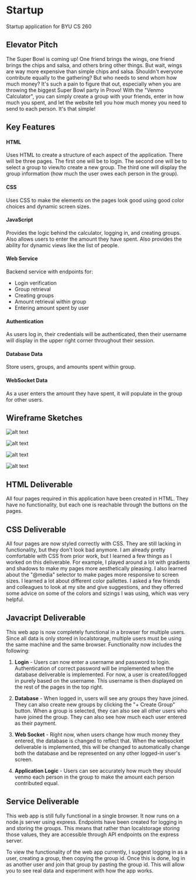 # Startup
Startup application for BYU CS 260

## Elevator Pitch
The Super Bowl is coming up! One friend brings the wings, one friend brings the chips and salsa, and others bring other things. But wait, wings are way more expensive than simple chips and salsa. Shouldn't everyone contribute equally to the gathering? But who needs to send whom how much money? It's such a pain to figure that out, especially when you are throwing the biggest Super Bowl party in Provo! With the "Venmo Calculator", you can simply create a group with your friends, enter in how much you spent, and let the website tell you how much money you need to send to each person. It's that simple!

## Key Features
#### HTML
Uses HTML to create a structure of each aspect of the application. There will be three pages. The first one will be to login. The second one will be to select a group to view/to create a new group. The third one will display the group information (how much the user owes each person in the group).
#### CSS
Uses CSS to make the elements on the pages look good using good color choices and dynamic screen sizes.
#### JavaScript
Provides the logic behind the calculator, logging in, and creating groups. Also allows users to enter the amount they have spent. Also provides the ability for dynamic views like the list of people.
#### Web Service
Backend service with endpoints for:

- Login verification
- Group retrieval
- Creating groups
- Amount retrieval within group
- Entering amount spent by user
#### Authentication
As users log in, their credentials will be authenticated, then their username will display in the upper right corner throughout their session.
#### Database Data
Store users, groups, and amounts spent within group.
#### WebSocket Data
As a user enters the amount they have spent, it will populate in the group for other users. 

## Wireframe Sketches
![alt text](<image0 (11).jpeg>)

![alt text](image3.jpeg)

![alt text](image2.jpeg)

![alt text](<image1 (6).jpeg>)

## HTML Deliverable
All four pages required in this application have been created in HTML. They have no functionality, but each one is reachable through the buttons on the pages. 

## CSS Deliverable
All four pages are now styled correctly with CSS. They are still lacking in functionality, but they don't look bad anymore. I am already pretty comfortable with CSS from prior work, but I learned a few things as I worked on this deliverable. For example, I played around a lot with gradients and shadows to make my pages more aesthetically pleasing. I also learned about the "@media" selector to make pages more responsive to screen sizes. I learned a lot about different color pallettes. I asked a few friends and colleagues to look at my site and give suggestions, and they offerred some advice on some of the colors and sizings I was using, which was very helpful.

## Javacript Deliverable
This web app is now completely functional in a browser for multiple users. Since all data is only stored in localstorage, multiple users must be using the same machine and the same browser. Functionality now includes the following:

1) **Login** - Users can now enter a username and password to login. Authentication of correct password will be implemented when the database deliverable is implemented. For now, a user is created/logged in purely based on the username. This username is then displayed on the rest of the pages in the top right.

2) **Database** - When logged in, users will see any groups they have joined. They can also create new groups by clicking the "+ Create Group" button. When a group is selected, they can also see all other users who have joined the group. They can also see how much each user entered as their payment.

3) **Web Socket** - Right now, when users change how much money they entered, the database is changed to reflect that. When the websocket deliverable is implemented, this will be changed to automatically change both the database and be represented on any other logged-in user's screen.

4) **Application Logic** - Users can see accurately how much they should venmo each person in the group to make the amount each person contributed equal. 

## Service Deliverable
This web app is still fully functional in a single browser. It now runs on a node.js server using express. Endpoints have been created for logging in and storing the groups. This means that rather than localstorage storing those values, they are accessible through API endpoints on the express server. 

To view the functionality of the web app currently, I suggest logging in as a user, creating a group, then copying the group id. Once this is done, log in as another user and join that group by pasting the group id. This will allow you to see real data and experiment with how the app works.